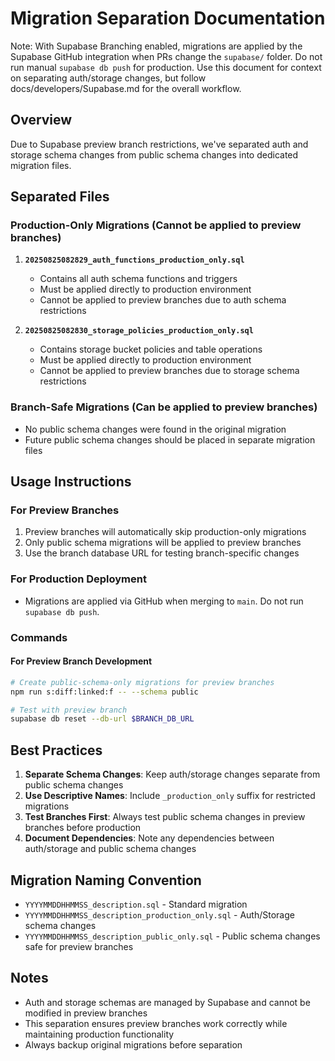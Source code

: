# Migration Separation Documentation

Note: With Supabase Branching enabled, migrations are applied by the Supabase GitHub integration when PRs change the `supabase/` folder. Do not run manual `supabase db push` for production. Use this document for context on separating auth/storage changes, but follow docs/developers/Supabase.md for the overall workflow.

## Overview

Due to Supabase preview branch restrictions, we've separated auth and storage schema changes from public schema changes into dedicated migration files.

## Separated Files

### Production-Only Migrations (Cannot be applied to preview branches)

1. **`20250825082829_auth_functions_production_only.sql`**
   - Contains all auth schema functions and triggers
   - Must be applied directly to production environment
   - Cannot be applied to preview branches due to auth schema restrictions

2. **`20250825082830_storage_policies_production_only.sql`**
   - Contains storage bucket policies and table operations
   - Must be applied directly to production environment
   - Cannot be applied to preview branches due to storage schema restrictions

### Branch-Safe Migrations (Can be applied to preview branches)

- No public schema changes were found in the original migration
- Future public schema changes should be placed in separate migration files

## Usage Instructions

### For Preview Branches

1. Preview branches will automatically skip production-only migrations
2. Only public schema migrations will be applied to preview branches
3. Use the branch database URL for testing branch-specific changes

### For Production Deployment

- Migrations are applied via GitHub when merging to `main`. Do not run `supabase db push`.

### Commands

#### For Preview Branch Development

```bash
# Create public-schema-only migrations for preview branches
npm run s:diff:linked:f -- --schema public

# Test with preview branch
supabase db reset --db-url $BRANCH_DB_URL
```

## Best Practices

1. **Separate Schema Changes**: Keep auth/storage changes separate from public schema changes
2. **Use Descriptive Names**: Include `_production_only` suffix for restricted migrations
3. **Test Branches First**: Always test public schema changes in preview branches before production
4. **Document Dependencies**: Note any dependencies between auth/storage and public schema changes

## Migration Naming Convention

- `YYYYMMDDHHMMSS_description.sql` - Standard migration
- `YYYYMMDDHHMMSS_description_production_only.sql` - Auth/Storage schema changes
- `YYYYMMDDHHMMSS_description_public_only.sql` - Public schema changes safe for preview branches

## Notes

- Auth and storage schemas are managed by Supabase and cannot be modified in preview branches
- This separation ensures preview branches work correctly while maintaining production functionality
- Always backup original migrations before separation
